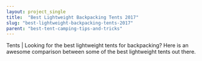 ```yaml
---
layout: project_single
title:  "Best Lightweight Backpacking Tents 2017"
slug: "best-lightweight-backpacking-tents-2017"
parent: "best-tent-camping-tips-and-tricks"
---
```

Tents | Looking for the best lightweight tents for backpacking? Here is an awesome comparison between some of the best lightweight tents out there.